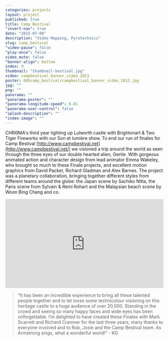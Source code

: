 ```yaml
---
categories: projects
layout: project
published: true
title: Camp Bestival
"invert-nav": true
date: "2015-07-08"
description: "Video Mapping, Pyrotechnics"
slug: camp_bestival
"video-pause": false
"play-once": false
video_mute: false
"banner-align": bottom
index: 9
thumbnail: "thumbnail-bestival.jpg"
video: campbestival_banner_video_2013
poster: 009camp_bestival/campbestival_banner_video_2013.jpg
jpg: ""
png: ""
panorama: ""
"panorama-poster": ""
"panorama-longitude-speed": 0.01
"panorama-user-control": false
"splash-description": ""
"index-image": ""
---
```



<span class="chroma">CHRΘMA</span>'s third year lighting up Lulworth castle with Brightonart & Two Tiger Fireworks with our  Son et lumière show. To end our run of finales for Camp Bestival  [http://www.campbestival.net](http://www.campbestival.net/) we visioned a trip around the world as seen through the three eyes of our double hearted alien, Gertie. With gorgeous animated action and character design from lead animator Emma Wakeley, who brought so much to these Finale projects, and excellent motion graphics from David Packer, Richard Gladman and Alex Barnes. The project was a planetary collaboration, bringing together different styles from different teams around the globe: the Japan scene by Sachiko Nitta, the Paris scene from Sylvain & Remi Rohart and the Malaysian beach scene by Woon Bing Chang and co. 

<iframe src="https://player.vimeo.com/video/72028010" width="500" height="281" frameborder="0" webkitallowfullscreen mozallowfullscreen allowfullscreen></iframe>



> “It has been an incredible experience to bring all these talented people together and to let loose some technicolour visioning on this heritage castle to a huge audience of over 20,000. Standing in the crowd and seeing so many happy faces and wide eyes has been unforgettable.  I’m delighted to have created these Finales with Mark Scarrett and Richard Cranmer for the last three years, many thanks to everyone involved and to Rob, Josie and the Camp Bestival team. As Armstrong sings, what a wonderful world!” - KG
